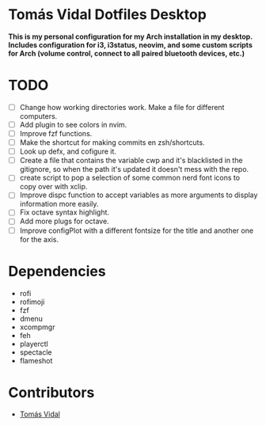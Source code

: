 # Tomás Vidal Dotfiles Desktop
__This is my personal configuration for my Arch installation in my desktop. Includes configuration for i3, i3status, neovim, and some custom scripts for Arch (volume control, connect to all paired bluetooth devices, etc.)__

# TODO
- [ ] Change how working directories work. Make a file for different computers.
- [ ] Add plugin to see colors in nvim.
- [ ] Improve fzf functions.
- [ ] Make the shortcut for making commits en zsh/shortcuts.
- [ ] Look up defx, and cofigure it.
- [ ] Create a file that contains the variable cwp and it's blacklisted in the gitignore, so when the path it's updated it doesn't mess with the repo.
- [ ] create script to pop a selection of some common nerd font icons to copy over with xclip.
- [ ] Improve dispc function to accept variables as more arguments to display information more easily.
- [ ] Fix octave syntax highlight.
- [ ] Add more plugs for octave.
- [ ] Improve configPlot with a different fontsize for the title and another one for the axis.

# Dependencies
- rofi
- rofimoji
- fzf
- dmenu
- xcompmgr
- feh
- playerctl
- spectacle
- flameshot

# Contributors
- [Tomás Vidal](https://github.com/TomiVidal99)
